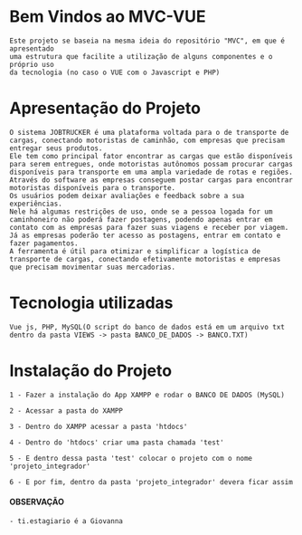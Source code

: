 # Bem Vindos ao MVC-VUE

    Este projeto se baseia na mesma ideia do repositório "MVC", em que é apresentado
    uma estrutura que facilite a utilização de alguns componentes e o próprio uso
    da tecnologia (no caso o VUE com o Javascript e PHP)

# Apresentação do Projeto

    O sistema JOBTRUCKER é uma plataforma voltada para o de transporte de cargas, conectando motoristas de caminhão, com empresas que precisam entregar seus produtos.
    Ele tem como principal fator encontrar as cargas que estão disponíveis para serem entregues, onde motoristas autônomos possam procurar cargas disponíveis para transporte em uma ampla variedade de rotas e regiões.
    Através do software as empresas conseguem postar cargas para encontrar motoristas disponíveis para o transporte.
    Os usuários podem deixar avaliações e feedback sobre a sua experiências.
    Nele há algumas restrições de uso, onde se a pessoa logada for um caminhoneiro não poderá fazer postagens, podendo apenas entrar em contato com as empresas para fazer suas viagens e receber por viagem. Já as empresas poderão ter acesso as postagens, entrar em contato e fazer pagamentos.
    A ferramenta é útil para otimizar e simplificar a logística de transporte de cargas, conectando efetivamente motoristas e empresas que precisam movimentar suas mercadorias.

# Tecnologia utilizadas
    Vue js, PHP, MySQL(O script do banco de dados está em um arquivo txt dentro da pasta VIEWS -> pasta BANCO_DE_DADOS -> BANCO.TXT)

# Instalação do Projeto
    1 - Fazer a instalação do App XAMPP e rodar o BANCO DE DADOS (MySQL)
        
    2 - Acessar a pasta do XAMPP
    
    3 - Dentro do XAMPP acessar a pasta 'htdocs'

    4 - Dentro do 'htdocs' criar uma pasta chamada 'test'

    5 - E dentro dessa pasta 'test' colocar o projeto com o nome 'projeto_integrador'

    6 - E por fim, dentro da pasta 'projeto_integrador' devera ficar assim

#### OBSERVAÇÃO
    - ti.estagiario é a Giovanna
